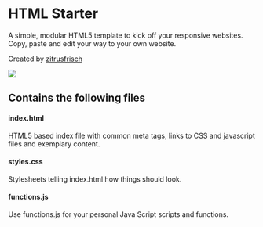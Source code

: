 # HTML Starter

A simple, modular HTML5 template to kick off your responsive websites. Copy, paste and edit your way to your own website.

Created by [zitrusfrisch](http://zitrusfrisch.de/html-starterkit) 

![](https://cdn.gomix.com/fee2c865-eccf-488f-a663-964082b34098%2FhtmlStarter.png)

## Contains the following files

#### index.html
HTML5 based index file with common meta tags, links to CSS and javascript files and exemplary content.

#### styles.css
Stylesheets telling index.html how things should look.

#### functions.js
Use functions.js for your personal Java Script scripts and functions.